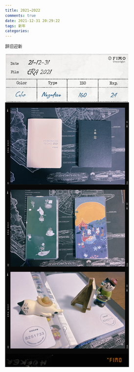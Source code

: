 ```yaml
---
title: 2021→2022
comments: true
date: 2021-12-31 20:29:22
tags: 新年
categories:
---
```

辞旧迎新
<!--more-->

![图片名称](/images/2021123101.jpg "辞旧迎新")
